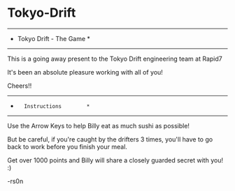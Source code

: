 # Tokyo-Drift

*****************************
*  Tokyo Drift - The Game   *
*****************************

This is a going away present to the Tokyo Drift engineering team at Rapid7

It's been an absolute pleasure working with all of you!

Cheers!!
                               
*****************************
*       Instructions        *
*****************************

Use the Arrow Keys to help Billy eat as much sushi as possible!  

But be careful, if you're caught by the drifters 3 times, you'll have to go back to work before you finish your meal.

Get over 1000 points and Billy will share a closely guarded secret with you!  :)

-rs0n
